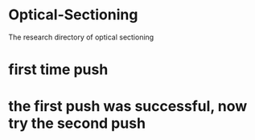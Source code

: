 # Optical-Sectioning
The research directory of optical sectioning


# first time push


# the first push was successful, now try the second push


